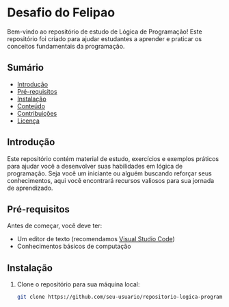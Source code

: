 # Desafio do Felipao

Bem-vindo ao repositório de estudo de Lógica de Programação! Este repositório foi criado para ajudar estudantes a aprender e praticar os conceitos fundamentais da programação.

## Sumário

- [Introdução](#introdução)
- [Pré-requisitos](#pré-requisitos)
- [Instalação](#instalação)
- [Conteúdo](#conteúdo)
- [Contribuições](#contribuições)
- [Licença](#licença)

## Introdução

Este repositório contém material de estudo, exercícios e exemplos práticos para ajudar você a desenvolver suas habilidades em lógica de programação. Seja você um iniciante ou alguém buscando reforçar seus conhecimentos, aqui você encontrará recursos valiosos para sua jornada de aprendizado.

## Pré-requisitos

Antes de começar, você deve ter:

- Um editor de texto (recomendamos [Visual Studio Code](https://code.visualstudio.com/))
- Conhecimentos básicos de computação

## Instalação

1. Clone o repositório para sua máquina local:

   ```bash
   git clone https://github.com/seu-usuario/repositorio-logica-programacao.git
